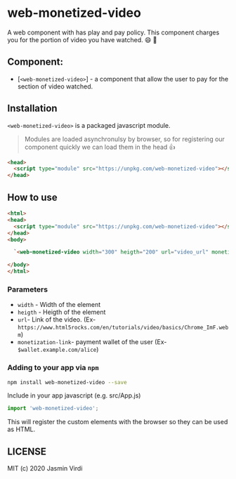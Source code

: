 # web-monetized-video
A web component with has play and pay policy. This component charges you for the portion of video you have watched. :smile: :dancer:


## Component:
* [`<web-monetized-video>`] - a component that allow the user to pay for the section of video watched.

## Installation
`<web-monetized-video>` is a packaged javascript module.
> Modules are loaded asynchronulsy by browser, so for registering our component quickly we can load them in the head :thumbsup:

```html
<head>
  <script type="module" src="https://unpkg.com/web-monetized-video"></script>
</head>
```

## How to use
```html
<html>
<head>
  <script type="module" src="https://unpkg.com/web-monetized-video"></script>
</head>
<body>

  `<web-monetized-video width="300" heigth="200" url="video_url" monetization-link="payment_pointer"></web-monetized-video>

</body>
</html>
```

### Parameters
* `width` - Width of the element
* `heigth` - Heigth of the element
* `url`- Link of the video. (Ex- `https://www.html5rocks.com/en/tutorials/video/basics/Chrome_ImF.webm`)
* `monetization-link`- payment wallet of the user (Ex- `$wallet.example.com/alice`)

### Adding to your app via `npm`

```bash
npm install web-monetized-video --save
```

Include in your app javascript (e.g. src/App.js)
```js
import 'web-monetized-video';
```
This will register the custom elements with the browser so they can be used as HTML.

## LICENSE

MIT (c) 2020 Jasmin Virdi